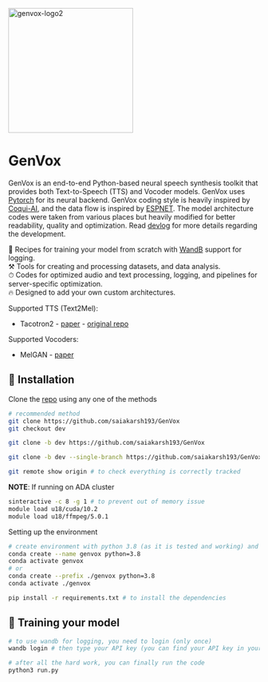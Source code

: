 <!--<a href="https://github.com/saiakarsh193/GenVox"><img src="https://i.ibb.co/y5jqFFJ/genvox-logo1.png" alt="genvox-logo1" width="300"/></a>-->
<a href="https://github.com/saiakarsh193/GenVox"><img src="https://i.ibb.co/nRyJBGk/genvox-logo2.png" alt="genvox-logo2" width="250"/></a>

# GenVox
GenVox is an end-to-end Python-based neural speech synthesis toolkit that provides both Text-to-Speech (TTS) and Vocoder models. GenVox uses [Pytorch](http://pytorch.org/) for its neural backend. GenVox coding style is heavily inspired by [Coqui-AI](https://github.com/coqui-ai/TTS), and the data flow is inspired by [ESPNET](https://github.com/espnet/espnet). The model architecture codes were taken from various places but heavily modified for better readability, quality and optimization. Read [devlog](dev_log.md) for more details regarding the development.  

🥣 Recipes for training your model from scratch with [WandB](https://wandb.ai/) support for logging.  
⚒ Tools for creating and processing datasets, and data analysis.  
⏱ Codes for optimized audio and text processing, logging, and pipelines for server-specific optimization.  
🔥 Designed to add your own custom architectures.  

Supported TTS (Text2Mel):
- Tacotron2 - [paper](https://arxiv.org/pdf/1712.05884.pdf) - [original repo](https://github.com/NVIDIA/tacotron2)

Supported Vocoders:
- MelGAN - [paper](https://arxiv.org/pdf/1910.06711.pdf)

## 📖 Installation
Clone the [repo](https://github.com/saiakarsh193/GenVox) using any one of the methods
```bash
# recommended method
git clone https://github.com/saiakarsh193/GenVox
git checkout dev

git clone -b dev https://github.com/saiakarsh193/GenVox

git clone -b dev --single-branch https://github.com/saiakarsh193/GenVox

git remote show origin # to check everything is correctly tracked
```

**NOTE**: If running on ADA cluster
```bash
sinteractive -c 8 -g 1 # to prevent out of memory issue
module load u18/cuda/10.2
module load u18/ffmpeg/5.0.1
```

Setting up the environment
```bash
# create environment with python 3.8 (as it is tested and working) and activate it
conda create --name genvox python=3.8
conda activate genvox
# or
conda create --prefix ./genvox python=3.8
conda activate ./genvox

pip install -r requirements.txt # to install the dependencies
```

## 🚀 Training your model
```bash
# to use wandb for logging, you need to login (only once)
wandb login # then type your API key (you can find your API key in your browser at https://wandb.ai/authorize)

# after all the hard work, you can finally run the code
python3 run.py
```
